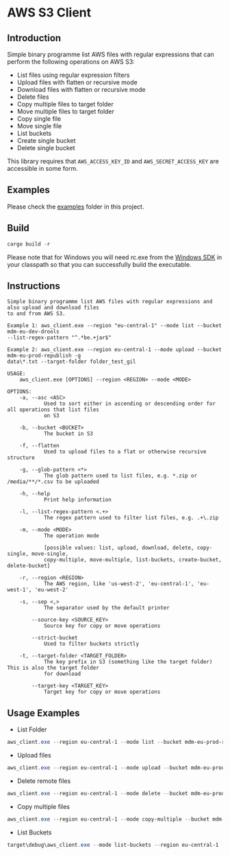 # AWS S3 Client

## Introduction

Simple binary programme list AWS files with regular expressions that can perform the following operations on AWS S3:

- List files using regular expression filters
- Upload files with flatten or recursive mode
- Download files with flatten or recursive mode
- Delete files
- Copy multiple files to target folder
- Move multiple files to target folder
- Copy single file
- Move single file
- List buckets
- Create single bucket
- Delete single bucket

This library requires that `AWS_ACCESS_KEY_ID` and `AWS_SECRET_ACCESS_KEY` are accessible in some form. 

## Examples

Please check the [examples](examples) folder in this project.

## Build

```ps1
cargo build -r
```

Please note that for Windows you will need rc.exe from the [Windows SDK](https://developer.microsoft.com/en-us/windows/downloads/windows-sdk/) in your classpath 
so that you can successfully build the executable.

## Instructions

```
Simple binary programme list AWS files with regular expressions and also upload and download files
to and from AWS S3.

Example 1: aws_client.exe --region "eu-central-1" --mode list --bucket mdm-eu-dev-drools
--list-regex-pattern "^.*be.+jar$"

Example 2: aws_client.exe --region eu-central-1 --mode upload --bucket mdm-eu-prod-republish -g
data\*.txt --target-folder folder_test_gil

USAGE:
    aws_client.exe [OPTIONS] --region <REGION> --mode <MODE>

OPTIONS:
    -a, --asc <ASC>
            Used to sort either in ascending or descending order for all operations that list files
            on S3

    -b, --bucket <BUCKET>
            The bucket in S3

    -f, --flatten
            Used to upload files to a flat or otherwise recursive structure

    -g, --glob-pattern <*>
            The glob pattern used to list files, e.g. *.zip or /media/**/*.csv to be uploaded

    -h, --help
            Print help information

    -l, --list-regex-pattern <.+>
            The regex pattern used to filter list files, e.g. .+\.zip

    -m, --mode <MODE>
            The operation mode
            
            [possible values: list, upload, download, delete, copy-single, move-single,
            copy-multiple, move-multiple, list-buckets, create-bucket, delete-bucket]

    -r, --region <REGION>
            The AWS region, like 'us-west-2', 'eu-central-1', 'eu-west-1', 'eu-west-2'

    -s, --sep <,>
            The separator used by the default printer

        --source-key <SOURCE_KEY>
            Source key for copy or move operations

        --strict-bucket
            Used to filter buckets strictly

    -t, --target-folder <TARGET_FOLDER>
            The key prefix in S3 (something like the target folder) This is also the target folder
            for download

        --target-key <TARGET_KEY>
            Target key for copy or move operations

```

## Usage Examples

- List Folder

```powershell
aws_client.exe --region eu-central-1 --mode list --bucket mdm-eu-prod-republish --list-regex-pattern ^.*folder_test_gil.+
```

- Upload files

```powershell
aws_client.exe --region eu-central-1 --mode upload --bucket mdm-eu-prod-republish -g data\*.txt --target-folder folder_test_gil --flatten
```

- Delete remote files

```powershell
aws_client.exe --region eu-central-1 --mode delete --bucket mdm-eu-prod-republish --list-regex-pattern ^.*folder_test_gil.+
```

- Copy multiple files

```powershell
aws_client.exe --region eu-central-1 --mode copy-multiple --bucket mdm-eu-prod-republish -l ^.*folder3.+ --target-key folder3_copy
```

- List Buckets

```powershell
target\debug\aws_client.exe --mode list-buckets --region eu-central-1
```